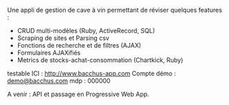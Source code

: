 Une appli de gestion de cave à vin permettant de réviser quelques features :
- CRUD multi-modèles (Ruby, ActiveRecord, SQL)
- Scraping de sites et Parsing csv
- Fonctions de recherche et de filtres (AJAX)
- Formulaires AJAXifiés
- Metrics de stocks-achat-consommation (Chartkick, Ruby)

testable ICI : http://www.bacchus-app.com
Compte démo : demo@bacchus.com
mdp : 000000


A venir : API et passage en Progressive Web App.

